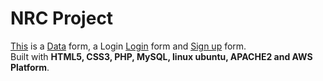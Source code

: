 # NRC Project

[This](https://github.com/Oz2023/NRC/blob/main/data_intry.php) is a [Data](http://44.204.175.230/sample.php) form, a Login [Login](https://github.com/Oz2023/NRC/blob/main/login.html) form and [Sign up](https://github.com/Oz2023/NRC/blob/main/signup.html) form.  
Built with **HTML5, CSS3, PHP, MySQL, linux ubuntu, APACHE2 and AWS Platform**. 
